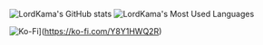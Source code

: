 
![LordKama's GitHub stats](https://github-readme-stats.vercel.app/api?username=LordKamaYT&show_icons=true&theme=merko)
![LordKama's Most Used Languages](https://github-readme-stats.vercel.app/api/top-langs/?username=LordKamaYT&layout=compact&langs_count=16&theme=react)

![Ko-Fi](https://ko-fi.com/img/githubbutton_sm.svg)](https://ko-fi.com/Y8Y1HWQ2R)
